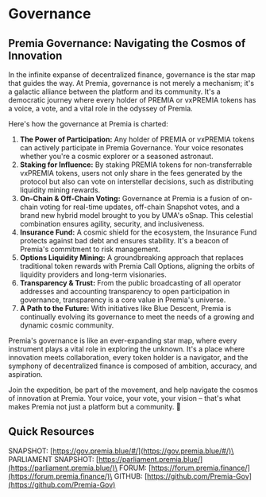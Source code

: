 # Governance

## Premia Governance: Navigating the Cosmos of Innovation

In the infinite expanse of decentralized finance, governance is the star map that guides the way. At Premia, governance is not merely a mechanism; it's a galactic alliance between the platform and its community. It's a democratic journey where every holder of PREMIA or vxPREMIA tokens has a voice, a vote, and a vital role in the odyssey of Premia.

Here's how the governance at Premia is charted:

1. **The Power of Participation:** Any holder of PREMIA or vxPREMIA tokens can actively participate in Premia Governance. Your voice resonates whether you're a cosmic explorer or a seasoned astronaut.
2. **Staking for Influence:** By staking PREMIA tokens for non-transferrable vxPREMIA tokens, users not only share in the fees generated by the protocol but also can vote on interstellar decisions, such as distributing liquidity mining rewards.
3. **On-Chain & Off-Chain Voting:** Governance at Premia is a fusion of on-chain voting for real-time updates, off-chain Snapshot votes, and a brand new hybrid model brought to you by UMA's oSnap. This celestial combination ensures agility, security, and inclusiveness.
4. **Insurance Fund:** A cosmic shield for the ecosystem, the Insurance Fund protects against bad debt and ensures stability. It's a beacon of Premia's commitment to risk management.
5. **Options Liquidity Mining:** A groundbreaking approach that replaces traditional token rewards with Premia Call Options, aligning the orbits of liquidity providers and long-term visionaries.
6. **Transparency & Trust:** From the public broadcasting of all operator addresses and accounting transparency to open participation in governance, transparency is a core value in Premia's universe.
7. **A Path to the Future:** With initiatives like Blue Descent, Premia is continually evolving its governance to meet the needs of a growing and dynamic cosmic community.

Premia's governance is like an ever-expanding star map, where every instrument plays a vital role in exploring the unknown. It's a place where innovation meets collaboration, every token holder is a navigator, and the symphony of decentralized finance is composed of ambition, accuracy, and aspiration.

Join the expedition, be part of the movement, and help navigate the cosmos of innovation at Premia. Your voice, your vote, your vision – that's what makes Premia not just a platform but a community. 🚀

## Quick Resources

SNAPSHOT: [https://gov.premia.blue/#/](https://gov.premia.blue/#/)\
PARLIAMENT SNAPSHOT: [https://parliament.premia.blue/](https://parliament.premia.blue/)\
FORUM: [https://forum.premia.finance/](https://forum.premia.finance/)\
GITHUB: [https://github.com/Premia-Gov](https://github.com/Premia-Gov)
